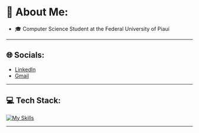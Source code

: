 # 👋 About Me:

- 🎓 Computer Science Student at the Federal University of Piauí


---

## 🌐 Socials:
- [LinkedIn](https://www.linkedin.com/in/seu-perfil)
- [Gmail](mailto:seuemail@gmail.com)

---

## 💻 Tech Stack:
[![My Skills](https://skillicons.dev/icons?i=html,css,docker,elasticsearch,git,js,mysql,py,tailwind)](https://skillicons.dev)

---
